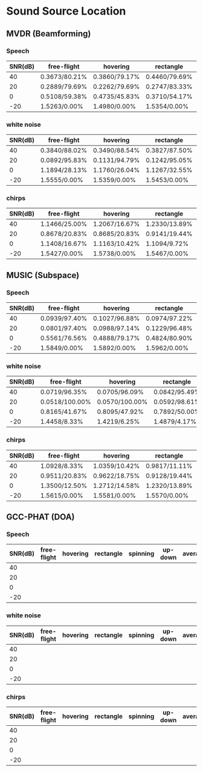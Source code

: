 # Sound Source Location

## MVDR (Beamforming)

### Speech

| SNR(dB) | free-flight   | hovering      | rectangle     | spinning      | up-down       | average       |
| ------- | ------------- | ------------- | ------------- | ------------- | ------------- | ------------- |
| 40      | 0.3673/80.21% | 0.3860/79.17% | 0.4460/79.69% | 0.4423/73.61% | 0.4147/75.00% | 0.4124/77.48% |
| 20      | 0.2889/79.69% | 0.2262/79.69% | 0.2747/83.33% | 0.2303/87.50% | 0.2128/87.50% | 0.2484/83.54% |
| 0       | 0.5108/59.38% | 0.4735/45.83% | 0.3710/54.17% | 0.3879/59.72% | 0.4065/61.46% | 0.4332/56.11% |
| -20     | 1.5263/0.00%  | 1.4980/0.00%  | 1.5354/0.00%  | 1.5513/0.00%  | 1.5433/0.00%  | 1.5310/0.00%  |

### white noise

| SNR(dB) | free-flight   | hovering      | rectangle     | spinning      | up-down       | average       |
| ------- | ------------- | ------------- | ------------- | ------------- | ------------- | ------------- |
| 40      | 0.3840/88.02% | 0.3490/88.54% | 0.3827/87.50% | 0.3829/87.67% | 0.4038/87.37% | 0.3809/87.82% |
| 20      | 0.0892/95.83% | 0.1131/94.79% | 0.1242/95.05% | 0.1425/95.14% | 0.1452/95.18% | 0.1245/95.20% |
| 0       | 1.1894/28.13% | 1.1760/26.04% | 1.1267/32.55% | 1.1322/32.42% | 1.1114/32.42% | 1.1475/30.31% |
| -20     | 1.5555/0.00%  | 1.5359/0.00%  | 1.5453/0.00%  | 1.5404/0.00%  | 1.5529/0.00%  | 1.5460/0.00%  |

### chirps

| SNR(dB) | free-flight   | hovering      | rectangle     | spinning      | up-down       | average       |
| ------- | ------------- | ------------- | ------------- | ------------- | ------------- | ------------- |
| 40      | 1.1466/25.00% | 1.2067/16.67% | 1.2330/13.89% | 1.2202/13.54% | 1.1737/13.33% | 1.1965/16.49% |
| 20      | 0.8678/20.83% | 0.8685/20.83% | 0.9141/19.44% | 0.9428/21.88% | 0.9771/21.67% | 0.9150/20.93% |
| 0       | 1.1408/16.67% | 1.1163/10.42% | 1.1094/9.72%  | 1.1221/11.46% | 1.1407/11.67% | 1.1259/11.99% |
| -20     | 1.5427/0.00%  | 1.5738/0.00%  | 1.5467/0.00%  | 1.5311/0.00%  | 1.5421/0.00%  | 1.5473/0.00%  |

## MUSIC (Subspace)

### Speech

| SNR(dB) | free-flight   | hovering      | rectangle     | spinning      | up-down       | average       |
| ------- | ------------- | ------------- | ------------- | ------------- | ------------- | ------------- |
| 40      | 0.0939/97.40% | 0.1027/96.88% | 0.0974/97.22% | 0.0977/97.14% | 0.0974/97.19% | 0.0979/97.17% |
| 20      | 0.0801/97.40% | 0.0988/97.14% | 0.1229/96.48% | 0.1135/96.48% | 0.1176/96.35% | 0.1077/96.77% |
| 0       | 0.5561/76.56% | 0.4888/79.17% | 0.4824/80.90% | 0.4812/81.12% | 0.7402/79.17% | 0.5586/79.38% |
| -20     | 1.5849/0.00%  | 1.5892/0.00%  | 1.5962/0.00%  | 1.6026/0.00%  | 1.5989/0.00%  | 1.5902/0.00%  |

### white noise

| SNR(dB) | free-flight    | hovering       | rectangle     | spinning      | up-down       | average       |
| ------- | -------------- | -------------- | ------------- | ------------- | ------------- | ------------- |
| 40      | 0.0719/96.35%  | 0.0705/96.09%  | 0.0842/95.49% | 0.0735/95.83% | 0.0681/96.35% | 0.0739/96.02% |
| 20      | 0.0518/100.00% | 0.0570/100.00% | 0.0592/98.61% | 0.0603/97.92% | 0.0589/98.33% | 0.0575/98.92% |
| 0       | 0.8165/41.67%  | 0.8095/47.92%  | 0.7892/50.00% | 0.8186/48.96% | 0.8025/49.17% | 0.8073/47.54% |
| -20     | 1.4458/8.33%   | 1.4219/6.25%   | 1.4879/4.17%  | 1.4967/4.17%  | 1.5065/3.33%  | 1.4721/5.25%  |

### chirps

| SNR(dB) | free-flight   | hovering      | rectangle     | spinning      | up-down       | average       |
| ------- | ------------- | ------------- | ------------- | ------------- | ------------- | ------------- |
| 40      | 1.0928/8.33%  | 1.0359/10.42% | 0.9817/11.11% | 1.0209/10.42% | 1.0108/12.50% | 1.0291/10.56% |
| 20      | 0.9511/20.83% | 0.9622/18.75% | 0.9128/19.44% | 0.8803/19.79% | 0.8600/20.83% | 0.9141/19.93% |
| 0       | 1.3500/12.50% | 1.2712/14.58% | 1.2320/13.89% | 1.2427/15.63% | 1.2856/12.50% | 1.2770/13.82% |
| -20     | 1.5615/0.00%  | 1.5581/0.00%  | 1.5570/0.00%  | 1.5572/0.00%  | 1.5597/0.00%  | 1.5587/0.00%  |

## GCC-PHAT (DOA)

### Speech

| SNR(dB) | free-flight | hovering | rectangle | spinning | up-down | average |
| ------- | ----------- | -------- | --------- | -------- | ------- | ------- |
| 40      |             |          |           |          |         |         |
| 20      |             |          |           |          |         |         |
| 0       |             |          |           |          |         |         |
| -20     |             |          |           |          |         |         |

### white noise

| SNR(dB) | free-flight | hovering | rectangle | spinning | up-down | average |
| ------- | ----------- | -------- | --------- | -------- | ------- | ------- |
| 40      |             |          |           |          |         |         |
| 20      |             |          |           |          |         |         |
| 0       |             |          |           |          |         |         |
| -20     |             |          |           |          |         |         |

### chirps

| SNR(dB) | free-flight | hovering | rectangle | spinning | up-down | average |
| ------- | ----------- | -------- | --------- | -------- | ------- | ------- |
| 40      |             |          |           |          |         |         |
| 20      |             |          |           |          |         |         |
| 0       |             |          |           |          |         |         |
| -20     |             |          |           |          |         |         |